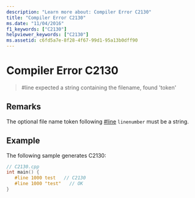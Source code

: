 ```yaml
---
description: "Learn more about: Compiler Error C2130"
title: "Compiler Error C2130"
ms.date: "11/04/2016"
f1_keywords: ["C2130"]
helpviewer_keywords: ["C2130"]
ms.assetid: c6fd5a7e-8f28-4f67-99d1-95a13b0dff90
---
```

# Compiler Error C2130

> #line expected a string containing the filename, found 'token'

## Remarks

The optional file name token following [#line](../../preprocessor/hash-line-directive-c-cpp.md) `linenumber` must be a string.

## Example

The following sample generates C2130:

```cpp
// C2130.cpp
int main() {
   #line 1000 test   // C2130
   #line 1000 "test"   // OK
}
```
